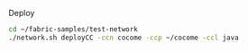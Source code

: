 

Deploy

```bash
cd ~/fabric-samples/test-network
./network.sh deployCC -ccn cocome -ccp ~/cocome -ccl java
```
